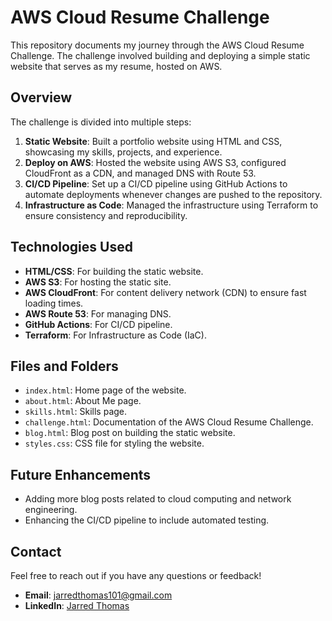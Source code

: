 # AWS Cloud Resume Challenge

This repository documents my journey through the AWS Cloud Resume Challenge. The challenge involved building and deploying a simple static website that serves as my resume, hosted on AWS.

## Overview

The challenge is divided into multiple steps:

1. **Static Website**: Built a portfolio website using HTML and CSS, showcasing my skills, projects, and experience.
2. **Deploy on AWS**: Hosted the website using AWS S3, configured CloudFront as a CDN, and managed DNS with Route 53.
3. **CI/CD Pipeline**: Set up a CI/CD pipeline using GitHub Actions to automate deployments whenever changes are pushed to the repository.
4. **Infrastructure as Code**: Managed the infrastructure using Terraform to ensure consistency and reproducibility.

## Technologies Used

- **HTML/CSS**: For building the static website.
- **AWS S3**: For hosting the static site.
- **AWS CloudFront**: For content delivery network (CDN) to ensure fast loading times.
- **AWS Route 53**: For managing DNS.
- **GitHub Actions**: For CI/CD pipeline.
- **Terraform**: For Infrastructure as Code (IaC).

## Files and Folders

- `index.html`: Home page of the website.
- `about.html`: About Me page.
- `skills.html`: Skills page.
- `challenge.html`: Documentation of the AWS Cloud Resume Challenge.
- `blog.html`: Blog post on building the static website.
- `styles.css`: CSS file for styling the website.

## Future Enhancements

- Adding more blog posts related to cloud computing and network engineering.
- Enhancing the CI/CD pipeline to include automated testing.

## Contact

Feel free to reach out if you have any questions or feedback!

- **Email**: jarredthomas101@gmail.com
- **LinkedIn**: [Jarred Thomas](https://www.linkedin.com/in/jarred-thomas)
